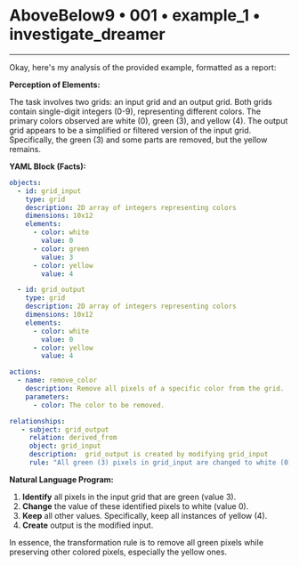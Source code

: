# AboveBelow9 • 001 • example_1 • investigate_dreamer

---
Okay, here's my analysis of the provided example, formatted as a report:

**Perception of Elements:**

The task involves two grids: an input grid and an output grid. Both grids contain single-digit integers (0-9), representing different colors. The primary colors observed are white (0), green (3), and yellow (4). The output grid appears to be a simplified or filtered version of the input grid. Specifically, the green (3) and some parts are removed, but the yellow remains.

**YAML Block (Facts):**



```yaml
objects:
  - id: grid_input
    type: grid
    description: 2D array of integers representing colors
    dimensions: 10x12
    elements:
      - color: white
        value: 0
      - color: green
        value: 3
      - color: yellow
        value: 4

  - id: grid_output
    type: grid
    description: 2D array of integers representing colors
    dimensions: 10x12
    elements:
      - color: white
        value: 0
      - color: yellow
        value: 4

actions:
  - name: remove_color
    description: Remove all pixels of a specific color from the grid.
    parameters:
      - color: The color to be removed.

relationships:
   - subject: grid_output
     relation: derived_from
     object: grid_input
     description:  grid_output is created by modifying grid_input
     rule: "All green (3) pixels in grid_input are changed to white (0) in grid_output. Yellow (4) stays."
```



**Natural Language Program:**

1.  **Identify** all pixels in the input grid that are green (value 3).
2.  **Change** the value of these identified pixels to white (value 0).
3.  **Keep** all other values. Specifically, keep all instances of yellow (4).
4. **Create** output is the modified input.

In essence, the transformation rule is to remove all green pixels while preserving other colored pixels, especially the yellow ones.

